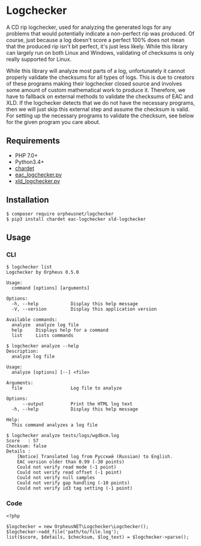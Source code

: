 Logchecker
==========

A CD rip logchecker, used for analyzing the generated logs for any problems that would potentially
indicate a non-perfect rip was produced. Of course, just because a log doesn't score a perfect 100%
does not mean that the produced rip isn't bit perfect, it's just less likely. While this library can
largely run on both Linux and Windows, validating of checksums is only really supported for Linux.

While this library will analyze most parts of a log, unfortunately it cannot properly validate the checksums
for all types of logs. This is due to creators of these programs making their logchecker closed source
and involves some amount of custom mathematical work to produce it. Therefore, we have to fallback on
external methods to validate the checksums of EAC and XLD. If the logchecker detects that we do not have
the necessary programs, then we will just skip this external step and assume the checksum is valid. For
setting up the necessary programs to validate the checksum, see below for the given program you care about.

## Requirements
* PHP 7.0+
* Python3.4+
* [chardet](https://github.com/chardet/chardet)
* [eac_logchecker.py](https://github.com/OPSnet/eac_logchecker.py)
* [xld_logchecker.py](https://github.com/OPSnet/xld_logchecker.py)

## Installation
```
$ composer require orpheusnet/logchecker
$ pip3 install chardet eac-logchecker xld-logchecker
```

## Usage
### CLI
```
$ logchecker list
Logchecker by Orpheus 0.5.0

Usage:
  command [options] [arguments]

Options:
  -h, --help            Display this help message
  -V, --version         Display this application version

Available commands:
  analyze  analyze log file
  help     Displays help for a command
  list     Lists commands

$ logchecker analyze --help
Description:
  analyze log file

Usage:
  analyze [options] [--] <file>

Arguments:
  file                  Log file to analyze

Options:
      --output          Print the HTML log text
  -h, --help            Display this help message

Help:
  This command analyzes a log file

$ logchecker analyze tests/logs/wgdbcm.log
Score   : 57
Checksum: false
Details :
    [Notice] Translated log from Русский (Russian) to English.
    EAC version older than 0.99 (-30 points)
    Could not verify read mode (-1 point)
    Could not verify read offset (-1 point)
    Could not verify null samples
    Could not verify gap handling (-10 points)
    Could not verify id3 tag setting (-1 point)
```

### Code
```
<?php

$logchecker = new OrpheusNET\Logchecker\Logchecker();
$logchecker->add_file('path/to/file.log');
list($score, $details, $checksum, $log_text) = $logchecker->parse();
```
